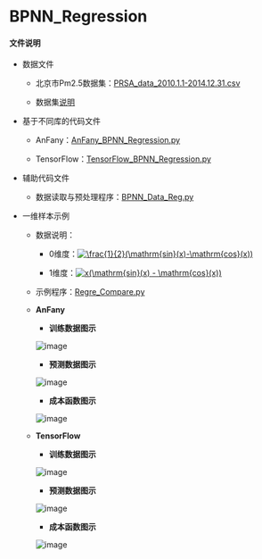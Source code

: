 # BPNN_Regression

#### 文件说明
 
 + 数据文件
 
 
     + 北京市Pm2.5数据集：[PRSA_data_2010.1.1-2014.12.31.csv](https://github.com/Anfany/Machine-Learning-for-Beginner-by-Python3/blob/master/BPNN/BPNN_Regression/PRSA_data_2010.1.1-2014.12.31.csv)
     
     + 数据集[说明](http://archive.ics.uci.edu/ml/datasets/Beijing+PM2.5+Data#)
     
 
+ 基于不同库的代码文件

 
     - AnFany：[AnFany_BPNN_Regression.py](https://github.com/Anfany/Machine-Learning-for-Beginner-by-Python3/blob/master/BPNN/BPNN_Regression/AnFany_BPNN_Regression.py)
 
 
     - TensorFlow：[TensorFlow_BPNN_Regression.py](https://github.com/Anfany/Machine-Learning-for-Beginner-by-Python3/blob/master/BPNN/BPNN_Regression/TensorFlow_BPNN_Regression.py)

    
 + 辅助代码文件

      - 数据读取与预处理程序：[BPNN_Data_Reg.py](https://github.com/Anfany/Machine-Learning-for-Beginner-by-Python3/blob/master/BPNN/BPNN_Regression/BPNN_Data_Reg.py)
     

 + 一维样本示例
 
      + 数据说明：
      
          + 0维度：<a href="http://www.codecogs.com/eqnedit.php?latex=\frac{1}{2}(\mathrm{sin}(x)-\mathrm{cos}(x))" target="_blank"><img src="http://latex.codecogs.com/gif.latex?\frac{1}{2}(\mathrm{sin}(x)-\mathrm{cos}(x))" title="\frac{1}{2}(\mathrm{sin}(x)-\mathrm{cos}(x))" /></a>
          
          + 1维度：<a href="http://www.codecogs.com/eqnedit.php?latex=x(\mathrm{sin}(x)&space;-&space;\mathrm{cos}(x))" target="_blank"><img src="http://latex.codecogs.com/gif.latex?x(\mathrm{sin}(x)&space;-&space;\mathrm{cos}(x))" title="x(\mathrm{sin}(x) - \mathrm{cos}(x))" /></a>

      + 示例程序：[Regre_Compare.py](https://github.com/Anfany/Machine-Learning-for-Beginner-by-Python3/blob/master/BPNN/BPNN_Regression/Regre_Compare.py)
 
      + **AnFany**
          
           + **训练数据图示**
              
           ![image](https://github.com/Anfany/Machine-Learning-for-Beginner-by-Python3/blob/master/BPNN/BPNN_Regression/Train_AnFany.png)
              
           + **预测数据图示**
           
           ![image](https://github.com/Anfany/Machine-Learning-for-Beginner-by-Python3/blob/master/BPNN/BPNN_Regression/Predict_AnFany.png)
              
           + **成本函数图示**
           
           ![image](https://github.com/Anfany/Machine-Learning-for-Beginner-by-Python3/blob/master/BPNN/BPNN_Regression/Cost_AnFany.png)
           
           
      + **TensorFlow**
          
           + **训练数据图示**
              
           ![image](https://github.com/Anfany/Machine-Learning-for-Beginner-by-Python3/blob/master/BPNN/BPNN_Regression/Train_TensorFlow.png)
              
           + **预测数据图示**
           
           ![image](https://github.com/Anfany/Machine-Learning-for-Beginner-by-Python3/blob/master/BPNN/BPNN_Regression/Predict_TensorFlow.png)
              
           + **成本函数图示**
           
           ![image](https://github.com/Anfany/Machine-Learning-for-Beginner-by-Python3/blob/master/BPNN/BPNN_Regression/Cost_TensorFlow.png)
                     
           
          
          
          
    
     
